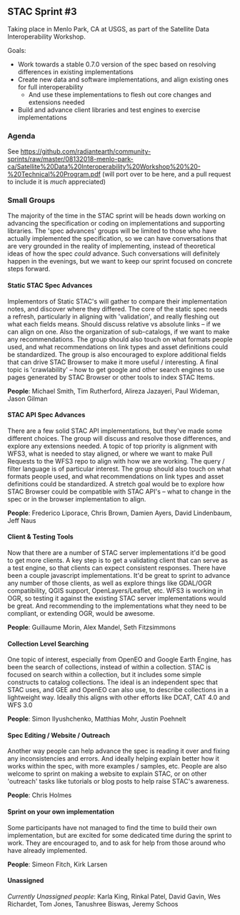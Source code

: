 ## STAC Sprint #3

Taking place in Menlo Park, CA at USGS, as part of the Satellite Data Interoperability Workshop. 

Goals: 

* Work towards a stable 0.7.0 version of the spec based on resolving differences in existing implementations
* Create new data and software implementations, and align existing ones for full interoperability
    * And use these implementations to flesh out core changes and extensions needed
* Build and advance client libraries and test engines to exercise implementations

### Agenda


See https://github.com/radiantearth/community-sprints/raw/master/08132018-menlo-park-ca/Satellite%20Data%20Interoperability%20Workshop%20%20-%20Technical%20Program.pdf (will port over to be here, and a pull request to include it is *much* appreciated)


### Small Groups

The majority of the time in the STAC sprint will be heads down working on advancing the specification or coding on 
implementations and supporting libraries. The 'spec advances' groups will be limited to those who have actually implemented 
the specification, so we can have conversations that are very grounded in the reality of implementing, instead of theoretical 
ideas of how the spec *could* advance. Such conversations will definitely happen in the evenings, but we want to keep our 
sprint focused on concrete steps forward.

#### Static STAC Spec Advances 

Implementors of Static STAC's will gather to compare their implementation notes, and discover where they differed. 
The core of the static spec needs a refresh, particularly in aligning with 'validation', and really fleshing out 
what each fields means. Should discuss relative vs absolute links – if we can align on one. Also the organization of 
sub-catalogs, if we want to make any recommendations. The group should also touch on what formats people used, and what 
recommendations on link types and asset definitions could be standardized. The group is also encouraged to explore additional
fields that can drive STAC Browser to make it more useful / interesting. A final topic is 'crawlability' – how to get google 
and other search engines to use pages generated by STAC Browser or other tools to index STAC Items. 

**People**: Michael Smith, Tim Rutherford, Alireza Jazayeri, Paul Wideman, Jason Gilman

#### STAC API Spec Advances 

There are a few solid STAC API implementations, but they've made some different choices. The group will discuss and resolve
those differences, and explore any extensions needed. A topic of top priority is alignment with WFS3, what is needed to stay 
aligned, or where we want to make Pull Requests to the WFS3 repo to align with how we are working. The query / filter language
is of particular interest. The group should also touch on what formats people used, and what recommendations on link types and 
asset definitions could be standardized. A stretch goal would be to explore how STAC Browser could be compatible with STAC 
API's – what to change in the spec or in the browser implementation to align.

**People**: Frederico Liporace, Chris Brown, Damien Ayers, David Lindenbaum, Jeff Naus

#### Client & Testing Tools

Now that there are a number of STAC server implementations it'd be good to get more clients. A key step is to get a validating 
client that can serve as a test engine, so that clients can expect consistent responses. There have been a couple javascript 
implementations. It'd be great to sprint to advance any number of those clients, as well as explore things like GDAL/OGR 
compatibility, QGIS support, OpenLayers/Leaflet, etc. WFS3 is working in OGR, so testing it against the existing STAC server 
implementations would be great. And recommending to the implementations what they need to be compliant, or extending OGR, 
would be awesome. 

**People**: Guillaume Morin, Alex Mandel, Seth Fitzsimmons

#### Collection Level Searching

One topic of interest, especially from OpenEO and Google Earth Engine, has been the search of collections, instead of within a 
collection. STAC is focused on search within a collection, but it includes some simple constructs to catalog collections. The 
ideal is an independent spec that STAC uses, and GEE and OpenEO can also use, to describe collections in a lightweight way. 
Ideally this aligns with other efforts like DCAT, CAT 4.0 and WFS 3.0

**People**: Simon Ilyushchenko, Matthias Mohr, Justin Poehnelt

#### Spec Editing / Website / Outreach

Another way people can help advance the spec is reading it over and fixing any inconsistencies and errors. And ideally helping explain better how it works within the spec, with more examples / samples, etc. People are also welcome to sprint on making a website to explain STAC, or on other 'outreach' tasks like tutorials or blog posts to help raise STAC's awareness.

**People**: Chris Holmes

#### Sprint on your own implementation 

Some participants have not managed to find the time to build their own implementation, but are excited for some dedicated time during the sprint to work. They are encouraged to, and to ask for help from those around who have already implemented.

**People**: Simeon Fitch, Kirk Larsen

#### Unassigned

*Currently Unassigned people*: Karla King, Rinkal Patel, David Gavin, Wes Richardet, Tom Jones, Tanushree Biswas, Jeremy Schoos

